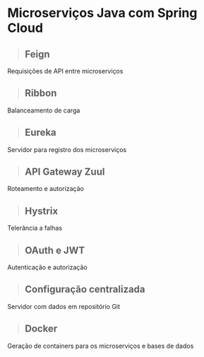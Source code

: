 # Microserviços Java com Spring Cloud

> ## Feign

Requisições de API entre microserviços

> ## Ribbon

Balanceamento de carga

> ## Eureka

Servidor para registro dos microserviços

> ## API Gateway Zuul

Roteamento e autorização

> ## Hystrix

Telerância a falhas

> ## OAuth e JWT

Autenticação e autorização

> ## Configuração centralizada

Servidor com dados em repositório Git

> ## Docker

Geração de containers para os microserviços e bases de dados
